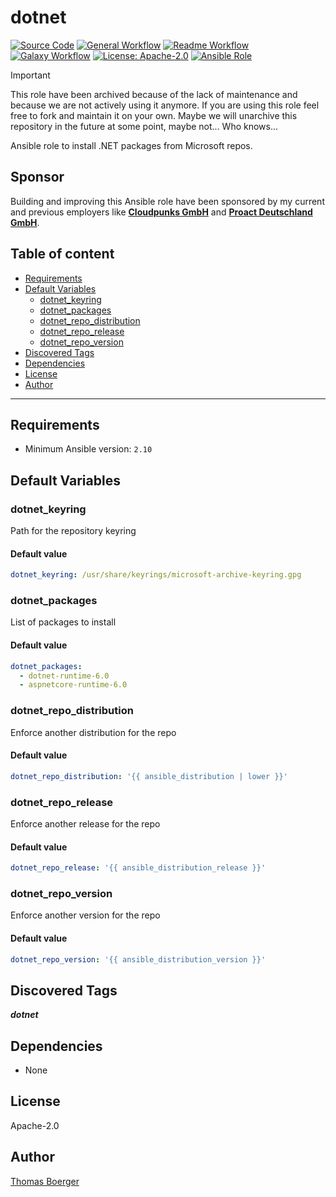 # dotnet

[![Source Code](https://img.shields.io/badge/github-source%20code-blue?logo=github&logoColor=white)](https://github.com/rolehippie/dotnet)
[![General Workflow](https://github.com/rolehippie/dotnet/actions/workflows/general.yml/badge.svg)](https://github.com/rolehippie/dotnet/actions/workflows/general.yml)
[![Readme Workflow](https://github.com/rolehippie/dotnet/actions/workflows/docs.yml/badge.svg)](https://github.com/rolehippie/dotnet/actions/workflows/docs.yml)
[![Galaxy Workflow](https://github.com/rolehippie/dotnet/actions/workflows/galaxy.yml/badge.svg)](https://github.com/rolehippie/dotnet/actions/workflows/galaxy.yml)
[![License: Apache-2.0](https://img.shields.io/github/license/rolehippie/dotnet)](https://github.com/rolehippie/dotnet/blob/master/LICENSE)
[![Ansible Role](https://img.shields.io/badge/role-rolehippie.dotnet-blue)](https://galaxy.ansible.com/rolehippie/dotnet)

> [!IMPORTANT]
> This role have been archived because of the lack of maintenance and because
> we are not actively using it anymore. If you are using this role feel free
> to fork and maintain it on your own. Maybe we will unarchive this repository
> in the future at some point, maybe not... Who knows...

Ansible role to install .NET packages from Microsoft repos.

## Sponsor

Building and improving this Ansible role have been sponsored by my current and previous employers like **[Cloudpunks GmbH](https://cloudpunks.de)** and **[Proact Deutschland GmbH](https://www.proact.eu)**.

## Table of content

- [Requirements](#requirements)
- [Default Variables](#default-variables)
  - [dotnet_keyring](#dotnet_keyring)
  - [dotnet_packages](#dotnet_packages)
  - [dotnet_repo_distribution](#dotnet_repo_distribution)
  - [dotnet_repo_release](#dotnet_repo_release)
  - [dotnet_repo_version](#dotnet_repo_version)
- [Discovered Tags](#discovered-tags)
- [Dependencies](#dependencies)
- [License](#license)
- [Author](#author)

---

## Requirements

- Minimum Ansible version: `2.10`

## Default Variables

### dotnet_keyring

Path for the repository keyring

#### Default value

```YAML
dotnet_keyring: /usr/share/keyrings/microsoft-archive-keyring.gpg
```

### dotnet_packages

List of packages to install

#### Default value

```YAML
dotnet_packages:
  - dotnet-runtime-6.0
  - aspnetcore-runtime-6.0
```

### dotnet_repo_distribution

Enforce another distribution for the repo

#### Default value

```YAML
dotnet_repo_distribution: '{{ ansible_distribution | lower }}'
```

### dotnet_repo_release

Enforce another release for the repo

#### Default value

```YAML
dotnet_repo_release: '{{ ansible_distribution_release }}'
```

### dotnet_repo_version

Enforce another version for the repo

#### Default value

```YAML
dotnet_repo_version: '{{ ansible_distribution_version }}'
```

## Discovered Tags

**_dotnet_**


## Dependencies

- None

## License

Apache-2.0

## Author

[Thomas Boerger](https://github.com/tboerger)
